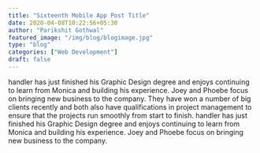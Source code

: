 ```yaml
---
title: "Sixteenth Mobile App Post Title"
date: 2020-04-08T10:22:56+05:30
author: "Parikshit Gothwal"
featured_image: "/img/blog/blogimage.jpg"
type: "blog"
categories: ["Web Development"]
draft: false
---
```


handler has just finished his Graphic Design degree and enjoys continuing to learn from Monica and building his experience. Joey and Phoebe focus on bringing new business to the company. They have won a number of big clients recently and both also have qualifications in project management to ensure that the projects run smoothly from start to finish. handler has just finished his Graphic Design degree and enjoys continuing to learn from Monica and building his experience. Joey and Phoebe focus on bringing new business to the company.